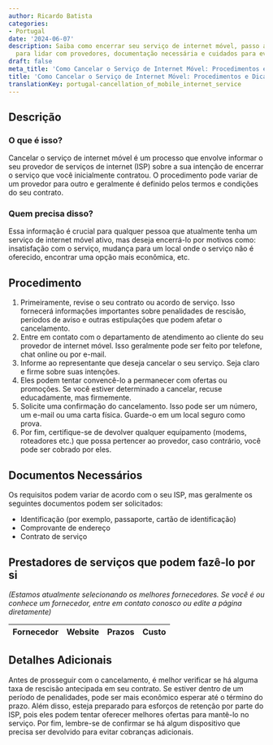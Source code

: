 ```yaml
---
author: Ricardo Batista
categories:
- Portugal
date: '2024-06-07'
description: Saiba como encerrar seu serviço de internet móvel, passo a passo. Dicas
  para lidar com provedores, documentação necessária e cuidados para evitar penalidades.
draft: false
meta_title: 'Como Cancelar o Serviço de Internet Móvel: Procedimentos e Dicas Úteis'
title: 'Como Cancelar o Serviço de Internet Móvel: Procedimentos e Dicas Úteis'
translationKey: portugal-cancellation_of_mobile_internet_service
---
```



## Descrição
### O que é isso?
Cancelar o serviço de internet móvel é um processo que envolve informar o seu provedor de serviços de internet (ISP) sobre a sua intenção de encerrar o serviço que você inicialmente contratou. O procedimento pode variar de um provedor para outro e geralmente é definido pelos termos e condições do seu contrato.

### Quem precisa disso?
Essa informação é crucial para qualquer pessoa que atualmente tenha um serviço de internet móvel ativo, mas deseja encerrá-lo por motivos como: insatisfação com o serviço, mudança para um local onde o serviço não é oferecido, encontrar uma opção mais econômica, etc.

## Procedimento
1. Primeiramente, revise o seu contrato ou acordo de serviço. Isso fornecerá informações importantes sobre penalidades de rescisão, períodos de aviso e outras estipulações que podem afetar o cancelamento.
2. Entre em contato com o departamento de atendimento ao cliente do seu provedor de internet móvel. Isso geralmente pode ser feito por telefone, chat online ou por e-mail.
3. Informe ao representante que deseja cancelar o seu serviço. Seja claro e firme sobre suas intenções.
4. Eles podem tentar convencê-lo a permanecer com ofertas ou promoções. Se você estiver determinado a cancelar, recuse educadamente, mas firmemente.
5. Solicite uma confirmação do cancelamento. Isso pode ser um número, um e-mail ou uma carta física. Guarde-o em um local seguro como prova.
6. Por fim, certifique-se de devolver qualquer equipamento (modems, roteadores etc.) que possa pertencer ao provedor, caso contrário, você pode ser cobrado por eles.

## Documentos Necessários
Os requisitos podem variar de acordo com o seu ISP, mas geralmente os seguintes documentos podem ser solicitados:
- Identificação (por exemplo, passaporte, cartão de identificação)
- Comprovante de endereço
- Contrato de serviço

## Prestadores de serviços que podem fazê-lo por si
_(Estamos atualmente selecionando os melhores fornecedores. Se você é ou conhece um fornecedor, entre em contato conosco ou edite a página diretamente)_

| Fornecedor      |     Website     |     Prazos       |       Custo      |
| --------------- | --------------- |  :-------------: | :-------------: |

## Detalhes Adicionais
Antes de prosseguir com o cancelamento, é melhor verificar se há alguma taxa de rescisão antecipada em seu contrato. Se estiver dentro de um período de penalidades, pode ser mais econômico esperar até o término do prazo. Além disso, esteja preparado para esforços de retenção por parte do ISP, pois eles podem tentar oferecer melhores ofertas para mantê-lo no serviço. Por fim, lembre-se de confirmar se há algum dispositivo que precisa ser devolvido para evitar cobranças adicionais.